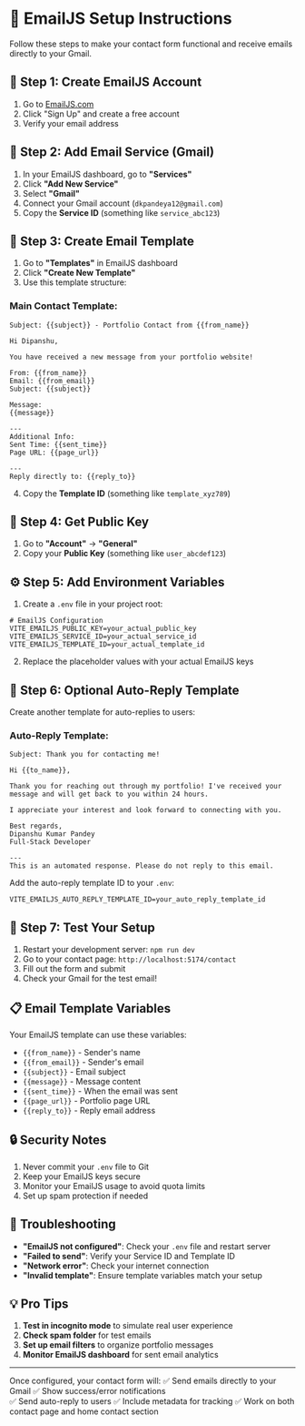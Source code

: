 # 📧 EmailJS Setup Instructions

Follow these steps to make your contact form functional and receive emails directly to your Gmail.

## 🚀 Step 1: Create EmailJS Account

1. Go to [EmailJS.com](https://www.emailjs.com/)
2. Click "Sign Up" and create a free account
3. Verify your email address

## 📮 Step 2: Add Email Service (Gmail)

1. In your EmailJS dashboard, go to **"Services"**
2. Click **"Add New Service"**
3. Select **"Gmail"**
4. Connect your Gmail account (`dkpandeya12@gmail.com`)
5. Copy the **Service ID** (something like `service_abc123`)

## 📝 Step 3: Create Email Template

1. Go to **"Templates"** in EmailJS dashboard
2. Click **"Create New Template"**
3. Use this template structure:

### Main Contact Template:
```
Subject: {{subject}} - Portfolio Contact from {{from_name}}

Hi Dipanshu,

You have received a new message from your portfolio website!

From: {{from_name}}
Email: {{from_email}}
Subject: {{subject}}

Message:
{{message}}

---
Additional Info:
Sent Time: {{sent_time}}
Page URL: {{page_url}}

---
Reply directly to: {{reply_to}}
```

4. Copy the **Template ID** (something like `template_xyz789`)

## 🔑 Step 4: Get Public Key

1. Go to **"Account"** → **"General"**
2. Copy your **Public Key** (something like `user_abcdef123`)

## ⚙️ Step 5: Add Environment Variables

1. Create a `.env` file in your project root:

```env
# EmailJS Configuration
VITE_EMAILJS_PUBLIC_KEY=your_actual_public_key
VITE_EMAILJS_SERVICE_ID=your_actual_service_id
VITE_EMAILJS_TEMPLATE_ID=your_actual_template_id
```

2. Replace the placeholder values with your actual EmailJS keys

## 🔄 Step 6: Optional Auto-Reply Template

Create another template for auto-replies to users:

### Auto-Reply Template:
```
Subject: Thank you for contacting me!

Hi {{to_name}},

Thank you for reaching out through my portfolio! I've received your message and will get back to you within 24 hours.

I appreciate your interest and look forward to connecting with you.

Best regards,
Dipanshu Kumar Pandey
Full-Stack Developer

---
This is an automated response. Please do not reply to this email.
```

Add the auto-reply template ID to your `.env`:
```env
VITE_EMAILJS_AUTO_REPLY_TEMPLATE_ID=your_auto_reply_template_id
```

## 🎯 Step 7: Test Your Setup

1. Restart your development server: `npm run dev`
2. Go to your contact page: `http://localhost:5174/contact`
3. Fill out the form and submit
4. Check your Gmail for the test email!

## 📋 Email Template Variables

Your EmailJS template can use these variables:

- `{{from_name}}` - Sender's name
- `{{from_email}}` - Sender's email
- `{{subject}}` - Email subject
- `{{message}}` - Message content
- `{{sent_time}}` - When the email was sent
- `{{page_url}}` - Portfolio page URL
- `{{reply_to}}` - Reply email address

## 🔒 Security Notes

1. Never commit your `.env` file to Git
2. Keep your EmailJS keys secure
3. Monitor your EmailJS usage to avoid quota limits
4. Set up spam protection if needed

## 🚨 Troubleshooting

- **"EmailJS not configured"**: Check your `.env` file and restart server
- **"Failed to send"**: Verify your Service ID and Template ID
- **"Network error"**: Check your internet connection
- **"Invalid template"**: Ensure template variables match your setup

## 💡 Pro Tips

1. **Test in incognito mode** to simulate real user experience
2. **Check spam folder** for test emails
3. **Set up email filters** to organize portfolio messages
4. **Monitor EmailJS dashboard** for sent email analytics

---

Once configured, your contact form will:
✅ Send emails directly to your Gmail
✅ Show success/error notifications  
✅ Send auto-reply to users
✅ Include metadata for tracking
✅ Work on both contact page and home contact section
